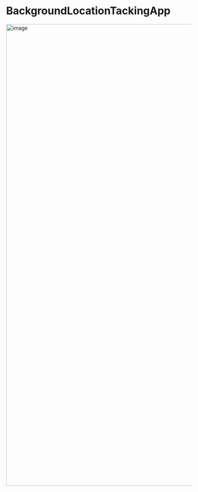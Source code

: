 # BackgroundLocationTackingApp

<img width="1251" alt="image" src="https://github.com/lecuseasar/BackgroundLocationTackingApp/assets/33737009/1864919f-b49b-443b-a9b8-b84e7cd87bda">
